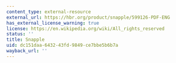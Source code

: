 ```yaml
---
content_type: external-resource
external_url: https://hbr.org/product/snapple/599126-PDF-ENG
has_external_license_warning: true
license: https://en.wikipedia.org/wiki/All_rights_reserved
status: ''
title: Snapple
uid: dc151daa-6432-43fd-9849-ce7bbe5b6b7a
wayback_url: ''
---
```

